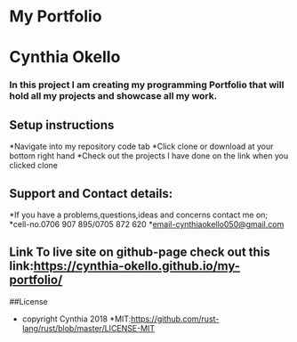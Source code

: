 # My Portfolio
# Cynthia Okello
### In this project I am creating my programming Portfolio that will hold all my projects and showcase all my work.
## Setup instructions
  *Navigate into my repository code tab
  *Click clone or download at your bottom right hand
  *Check out the projects I have done on the link when you clicked clone
## Support and Contact details:
   *If you have a problems,questions,ideas and concerns contact me on;
   *cell-no.0706 907 895/0705 872 620
   *email-cynthiaokello050@gmail.com
## Link To live site on github-page check out this link:https://cynthia-okello.github.io/my-portfolio/
##License
   * copyright Cynthia 2018 *MIT:https://github.com/rust-lang/rust/blob/master/LICENSE-MIT
